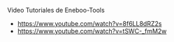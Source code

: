 Video Tutoriales de Eneboo-Tools
* https://www.youtube.com/watch?v=8f6LL8dRZ2s
* https://www.youtube.com/watch?v=tSWC-_fmM2w